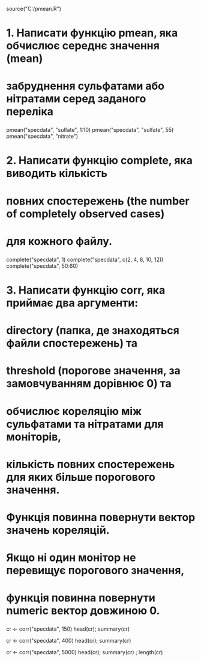 source("C:/pmean.R")
###
# 1. Написати функцію pmean, яка обчислює середнє значення (mean)
# забруднення сульфатами або нітратами серед заданого переліка 
###

pmean("specdata", "sulfate", 1:10)
pmean("specdata", "sulfate", 55)
pmean("specdata", "nitrate")

###
# 2. Написати функцію complete, яка виводить кількість
# повних спостережень (the number of completely observed cases)
# для кожного файлу. 
###

complete("specdata", 1)
complete("specdata", c(2, 4, 8, 10, 12))
complete("specdata", 50:60)

###
# 3. Написати функцію corr, яка приймає два аргументи:
# directory (папка, де знаходяться файли спостережень) та
# threshold (порогове значення, за замовчуванням дорівнює 0) та
# обчислює кореляцію між сульфатами та нітратами для моніторів,
# кількість повних спостережень для яких більше порогового значення.
# Функція повинна повернути вектор значень кореляцій.
# Якщо ні один монітор не перевищує порогового значення,
# функція повинна повернути numeric вектор довжиною 0.
###

cr <- corr("specdata", 150)
head(cr); summary(cr)

cr <- corr("specdata", 400)
head(cr); summary(cr) 

cr <- corr("specdata", 5000)
head(cr); summary(cr) ; length(cr) 
